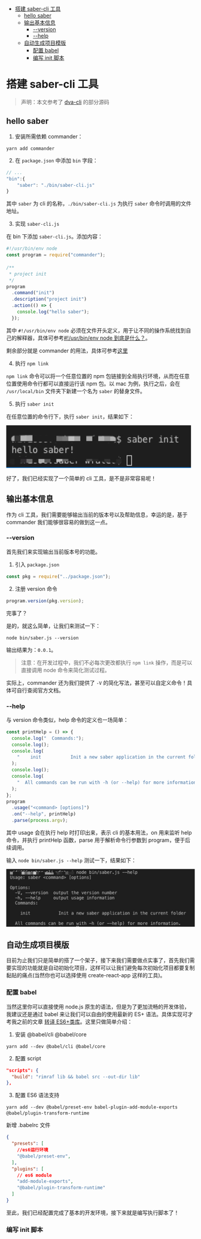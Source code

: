 <!-- TOC -->

- [搭建 saber-cli 工具](#搭建-saber-cli-工具)
    - [hello saber](#hello-saber)
    - [输出基本信息](#输出基本信息)
        - [--version](#--version)
        - [--help](#--help)
    - [自动生成项目模版](#自动生成项目模版)
        - [配置 babel](#配置-babel)
        - [编写 init 脚本](#编写-init-脚本)

<!-- /TOC -->

# 搭建 saber-cli 工具

> 声明：本文参考了 [dva-cli](https://github.com/dvajs/dva-cli) 的部分源码

## hello saber

1. 安装所需依赖 commander：

```
yarn add commander
```

2. 在 `package.json` 中添加 `bin` 字段：

```js
// ...
"bin":{
    "saber": "./bin/saber-cli.js"
}
```

其中 `saber` 为 cli 的名称，`./bin/saber-cli.js` 为执行 `saber` 命令时调用的文件地址。

3. 实现 `saber-cli.js`

在 bin 下添加 `saber-cli.js`。添加内容：

```javascript
#!/usr/bin/env node
const program = require("commander");

/**
 * project init
 */
program
  .command("init")
  .description("project init")
  .action(() => {
    console.log("hello saber");
  });
```

其中 `#!/usr/bin/env node` 必须在文件开头定义，用于让不同的操作系统找到自己的解释器，具体可参考[#!/usr/bin/env node 到底是什么？](https://juejin.im/post/5cb93cd651882578b148c637)。

剩余部分就是 commander 的用法，具体可参考[这里](https://github.com/tj/commander.js/)

4. 执行 `npm link`

`npm link` 命令可以将一个任意位置的 npm 包链接到全局执行环境，从而在任意位置使用命令行都可以直接运行该 npm 包。以 mac 为例，执行之后，会在 `/usr/local/bin` 文件夹下新建一个名为 `saber` 的替身文件。

5. 执行 `saber init`

在任意位置的命令行下，执行 `saber init`，结果如下：

![saber-init](./static/saber-init.jpg)

好了，我们已经实现了一个简单的 cli 工具，是不是非常容易呢！

## 输出基本信息

作为 cli 工具，我们需要能够输出当前的版本号以及帮助信息，幸运的是，基于 commander 我们能够很容易的做到这一点。

### --version

首先我们来实现输出当前版本号的功能。

1. 引入 `package.json`

```js
const pkg = require("../package.json");
```

2. 注册 version 命令

```js
program.version(pkg.version);
```

完事了？

是的，就这么简单，让我们来测试一下：

```
node bin/saber.js --version
```

输出结果为：`0.0.1`。

> 注意：在开发过程中，我们不必每次更改都执行 `npm link` 操作，而是可以直接调用 node 命令来简化测试过程。

实际上，commander 还为我们提供了 `-V` 的简化写法，甚至可以自定义命令！具体可自行查阅官方文档。

### --help

与 version 命令类似，help 命令的定义也一场简单：

```js
const printHelp = () => {
  console.log("  Commands:");
  console.log();
  console.log(
    "    init           Init a new saber application in the current folder"
  );
  console.log();
  console.log(
    "  All commands can be run with -h (or --help) for more information."
  );
};
program
  .usage("<command> [options]")
  .on("--help", printHelp)
  .parse(process.argv);
```

其中 usage 会在执行 help 时打印出来，表示 cli 的基本用法，on 用来监听 help 命令，并执行 printHelp 函数，parse 用于解析命令行参数到 program，便于后续调用。

输入 `node bin/saber.js --help` 测试一下，结果如下：

![saber --help](./static/saber-help.jpg)

## 自动生成项目模版

目前为止我们只是简单的搭了一个架子，接下来我们需要做点实事了，首先我们需要实现的功能就是自动初始化项目，这样可以让我们避免每次初始化项目都要复制黏贴的痛点(当然你也可以选择使用 create-react-app 这样的工具)。

### 配置 babel

当然这里你可以直接使用 node.js 原生的语法，但是为了更加流畅的开发体验，我建议还是通过 babel 来让我们可以自由的使用最新的 ES+ 语法。具体实现可才考我之前的文章 [转译 ES6+类库](https://github.com/wfatec/notebook/tree/master/hacks/compiler#%E8%BD%AC%E8%AF%91es6%E7%B1%BB%E5%BA%93)。这里只做简单介绍：

1. 安装 @babel/cli @babel/core

```
yarn add --dev @babel/cli @babel/core
```

2. 配置 script

```json
"scripts": {
  "build": "rimraf lib && babel src --out-dir lib"
},
```

3. 配置 ES6 语法支持

```
yarn add --dev @babel/preset-env babel-plugin-add-module-exports  @babel/plugin-transform-runtime
```

新增 .babelrc 文件

```json
{
  "presets": [
    //es6运行环境
    "@babel/preset-env",
  ],
  "plugins": [
    // es6 module
    "add-module-exports",
    "@babel/plugin-transform-runtime"
  ]
}
```

至此，我们已经配置完成了基本的开发环境，接下来就是编写执行脚本了！

### 编写 init 脚本